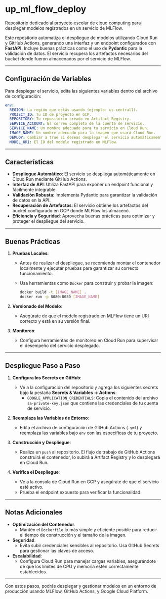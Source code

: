 # up_ml_flow_deploy

Repositorio dedicado al proyecto escolar de cloud computing para desplegar modelos registrados en un servicio de MLFlow.

Este repositorio automatiza el despliegue de modelos utilizando Cloud Run y GitHub Actions, generando una interfaz y un endpoint configurados con **FastAPI**. Incluye buenas prácticas como el uso de **Pydantic** para la validación de datos. El servicio recupera los artefactos necesarios del bucket donde fueron almacenados por el servicio de MLFlow.

---

## Configuración de Variables

Para desplegar el servicio, edita las siguientes variables dentro del archivo de configuración:

```yaml
env:
  REGION: La región que estás usando (ejemplo: us-central1).
  PROJECT_ID: Tu ID de proyecto en GCP.
  REPOSITORY: Tu repositorio creado en Artifact Registry.
  SERVICE_ACCOUNT: El correo completo de la cuenta de servicio.
  SERVICE_NAME: Un nombre adecuado para tu servicio en Cloud Run.
  IMAGE_NAME: Un nombre adecuado para la imagen que usará Cloud Run.
  DEPLOY: Cambiar a true si deseas desplegar el servicio automáticamente.
  MODEL_URI: El ID del modelo registrado en MLFlow.
```

---

## Características

- **Despliegue Automático**: El servicio se despliega automáticamente en Cloud Run mediante GitHub Actions.
- **Interfaz de API**: Utiliza FastAPI para exponer un endpoint funcional y fácilmente integrable.
- **Validación Robusta**: Implementa Pydantic para garantizar la validación de datos en la API.
- **Recuperación de Artefactos**: El servicio obtiene los artefactos del bucket configurado en GCP donde MLFlow los almacenó.
- **Eficiencia y Seguridad**: Aprovecha buenas prácticas para optimizar y proteger el despliegue del servicio.

---

## Buenas Prácticas

1. **Pruebas Locales**:
   - Antes de realizar el despliegue, se recomienda montar el contenedor localmente y ejecutar pruebas para garantizar su correcto funcionamiento.
   - Usa herramientas como `Docker` para construir y probar la imagen:

     ```bash
     docker build -t [IMAGE_NAME] .
     docker run -p 8080:8080 [IMAGE_NAME]
     ```

2. **Versionado del Modelo**:
   - Asegúrate de que el modelo registrado en MLFlow tiene un URI correcto y está en su versión final.

3. **Monitoreo**:
   - Configura herramientas de monitoreo en Cloud Run para supervisar el desempeño del servicio desplegado.

---

## Despliegue Paso a Paso

1. **Configura los Secrets en GitHub**:
   - Ve a la configuración del repositorio y agrega los siguientes secrets bajo la pestaña **Secrets & Variables -> Actions**:
     - `GOOGLE_APPLICATION_CREDENTIALS`: Copia el contenido del archivo `sa-private-key.json` que contiene las credenciales de tu cuenta de servicio.

2. **Reemplaza las Variables de Entorno**:
   - Edita el archivo de configuración de GitHub Actions (`.yml`) y reemplaza las variables bajo `env` con las específicas de tu proyecto.

3. **Construcción y Despliegue**:
   - Realiza un `push` al repositorio. El flujo de trabajo de GitHub Actions construirá el contenedor, lo subirá a Artifact Registry y lo desplegará en Cloud Run.

4. **Verifica el Despliegue**:
   - Ve a la consola de Cloud Run en GCP y asegúrate de que el servicio esté activo.
   - Prueba el endpoint expuesto para verificar la funcionalidad.

---

## Notas Adicionales

- **Optimización del Contenedor**:
  - Mantén el `Dockerfile` lo más simple y eficiente posible para reducir el tiempo de construcción y el tamaño de la imagen.
- **Seguridad**:
  - Evita subir credenciales sensibles al repositorio. Usa GitHub Secrets para gestionar las claves de acceso.
- **Escalabilidad**:
  - Configura Cloud Run para manejar cargas variables, asegurándote de que los límites de CPU y memoria estén correctamente establecidos.

---

Con estos pasos, podrás desplegar y gestionar modelos en un entorno de producción usando MLFlow, GitHub Actions, y Google Cloud Platform.

